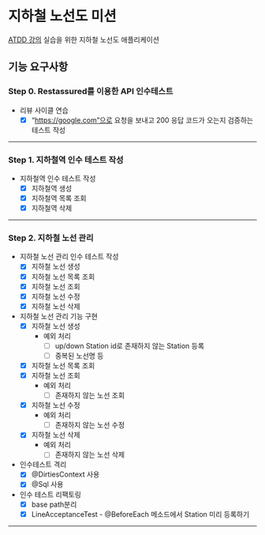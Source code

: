 # 지하철 노선도 미션
[ATDD 강의](https://edu.nextstep.camp/c/R89PYi5H) 실습을 위한 지하철 노선도 애플리케이션


## 기능 요구사항
### Step 0. Restassured를 이용한 API 인수테스트

- 리뷰 사이클 연습
    - [x]  “https://google.com”으로 요청을 보내고 200 응답 코드가 오는지 검증하는 테스트 작성

---

### Step 1. 지하철역 인수 테스트 작성

- 지하철역 인수 테스트 작성
    - [x]  지하철역 생성
    - [x]  지하철역 목록 조회
    - [x]  지하철역 삭제

---

### Step 2. 지하철 노선 관리

- 지하철 노선 관리 인수 테스트 작성
    - [x]  지하철 노선 생성
    - [x]  지하철 노선 목록 조회
    - [x]  지하철 노선 조회
    - [x]  지하철 노선 수정
    - [x]  지하철 노선 삭제
- 지하철 노선 관리 기능 구현
    - [x]  지하철 노선 생성
        - 예외 처리
            - [ ]  up/down Station id로 존재하지 않는 Station 등록
            - [ ]  중복된 노선명 등
    - [x]  지하철 노선 목록 조회
    - [x]  지하철 노선 조회
        - 예외 처리
            - [ ]  존재하지 않는 노선 조회
    - [x]  지하철 노선 수정
        - 예외 처리
            - [ ]  존재하지 않는 노선 수정
    - [x]  지하철 노선 삭제
        - 예외 처리
            - [ ]  존재하지 않는 노선 삭제
- 인수테스트 격리
    - [x]  @DirtiesContext 사용
    - [x]  @Sql 사용
- 인수 테스트 리팩토링
    - [x]  base path분리
    - [x]  LineAcceptanceTest - @BeforeEach 메소드에서 Station 미리 등록하기

---
